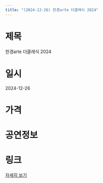 ```yaml
---
title: "(2024-12-26) 한경arte 더클래식 2024"
---
```


# 제목
한경arte 더클래식 2024

# 일시
2024-12-26

# 가격


# 공연정보


# 링크
[자세히 보기](https://www.sac.or.kr/site/main/show/show_view?SN=62280, "https://www.sac.or.kr/site/main/show/show_view?SN=62280")
